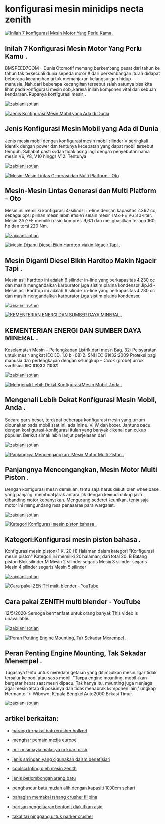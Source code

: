 # konfigurasi mesin minidips necta zenith
<a href="https://mnn.zoosnet.net/LR/Chatpre.aspx?id=MNN94995150&p=https://topgrinding.com/" target="_blank">![Inilah 7 Konfigurasi Mesin Motor Yang Perlu Kamu .](https://github.com/technlg/images/blob/main/12.jpg)</a>
## Inilah 7 Konfigurasi Mesin Motor Yang Perlu Kamu .
BMSPEED7.COM – Dunia Otomotif memang berkembang pesat dari tahun ke tahun tak terkecuali dunia sepeda motor !! dari perkembangan itulah didapat beberapa kecangihan untuk memanjakan kelangsungan hidup manusia..Nah,dari beberapa kecangihan tersebut salah satunya bisa kita lihat pada konfigurasi mesin sob,.karena inilah komponen vital dari sebuah kendaraan. Rupanya konfigurasi mesin .
<a href="https://mnn.zoosnet.net/LR/Chatpre.aspx?id=MNN94995150&p=https://topgrinding.com/" target="_blank"><img src="https://github.com/technlg/images/raw/main/chat11.jpg" alt="zaixianliaotian"/></a><a href="//whatsapp.shibangsoft.com/WhatsApp.php" ><img src="https://github.com/technlg/images/raw/main/chat11.png" alt=""></a>
<a href="https://mnn.zoosnet.net/LR/Chatpre.aspx?id=MNN94995150&p=https://topgrinding.com/" target="_blank">![Jenis Konfigurasi Mesin Mobil yang Ada di Dunia](https://github.com/technlg/images/blob/main/13.jpg)</a>
## Jenis Konfigurasi Mesin Mobil yang Ada di Dunia
Jenis mesin mobil dengan konfigurasi mesin mobil silinder V seringkali identik dengan power dan tentunya kecepatan yang dapat mobil tersebut tempuh. Sahabat pasti sudah tidak asing lagi dengan penyebutan nama mesin V6, V8, V10 hingga V12. Tentunya 
<a href="https://mnn.zoosnet.net/LR/Chatpre.aspx?id=MNN94995150&p=https://topgrinding.com/" target="_blank"><img src="https://github.com/technlg/images/raw/main/chat11.jpg" alt="zaixianliaotian"/></a><a href="//whatsapp.shibangsoft.com/WhatsApp.php" ><img src="https://github.com/technlg/images/raw/main/chat11.png" alt=""></a>
<a href="https://mnn.zoosnet.net/LR/Chatpre.aspx?id=MNN94995150&p=https://topgrinding.com/" target="_blank">![Mesin-Mesin Lintas Generasi dan Multi Platform - Oto](https://github.com/technlg/images/blob/main/51.jpg)</a>
## Mesin-Mesin Lintas Generasi dan Multi Platform - Oto
Mesin ini memiliki konfigurasi 4-silinder in-line dengan kapasitas 2.362 cc, sebagai opsi pilihan mesin lebih efisien selain mesin 1MZ-FE V6 3,0-liter. Mesin 2AZ-FE memiliki rasio kompresi 9,6:1 dan menghasilkan tenaga 160 hp dan torsi 220 Nm.
<a href="https://mnn.zoosnet.net/LR/Chatpre.aspx?id=MNN94995150&p=https://topgrinding.com/" target="_blank"><img src="https://github.com/technlg/images/raw/main/chat11.jpg" alt="zaixianliaotian"/></a><a href="//whatsapp.shibangsoft.com/WhatsApp.php" ><img src="https://github.com/technlg/images/raw/main/chat11.png" alt=""></a>
<a href="https://mnn.zoosnet.net/LR/Chatpre.aspx?id=MNN94995150&p=https://topgrinding.com/" target="_blank">![Mesin Diganti Diesel Bikin Hardtop Makin Ngacir Tapi .](https://github.com/technlg/images/blob/main/41.jpg)</a>
## Mesin Diganti Diesel Bikin Hardtop Makin Ngacir Tapi .
Mesin asli Hardtop ini adalah 6 silinder in-line yang berkapasitas 4.230 cc dan masih mengandalkan karburator juga sistim platina kondensor Jip.id - Mesin asli Hardtop ini adalah 6 silinder in-line yang berkapasitas 4.230 cc dan masih mengandalkan karburator juga sistim platina kondensor. 
<a href="https://mnn.zoosnet.net/LR/Chatpre.aspx?id=MNN94995150&p=https://topgrinding.com/" target="_blank"><img src="https://github.com/technlg/images/raw/main/chat11.jpg" alt="zaixianliaotian"/></a><a href="//whatsapp.shibangsoft.com/WhatsApp.php" ><img src="https://github.com/technlg/images/raw/main/chat11.png" alt=""></a>
<a href="https://mnn.zoosnet.net/LR/Chatpre.aspx?id=MNN94995150&p=https://topgrinding.com/" target="_blank">![KEMENTERIAN ENERGI DAN SUMBER DAYA MINERAL .](https://github.com/technlg/images/blob/main/17.jpg)</a>
## KEMENTERIAN ENERGI DAN SUMBER DAYA MINERAL .
Keselamatan Mesin – Perlengkapan Listrik dari mesin Bag. 32: Persyaratan untuk mesin angkat IEC ED. 1.0 b -08) 2. SNI IEC 61032:2009 Proteksi bagi manusia dan perlengkapan dengan selungkup – Colok (probe) untuk verifikasi IEC 61032 (1997)
<a href="https://mnn.zoosnet.net/LR/Chatpre.aspx?id=MNN94995150&p=https://topgrinding.com/" target="_blank"><img src="https://github.com/technlg/images/raw/main/chat11.jpg" alt="zaixianliaotian"/></a><a href="//whatsapp.shibangsoft.com/WhatsApp.php" ><img src="https://github.com/technlg/images/raw/main/chat11.png" alt=""></a>
<a href="https://mnn.zoosnet.net/LR/Chatpre.aspx?id=MNN94995150&p=https://topgrinding.com/" target="_blank">![Mengenali Lebih Dekat Konfigurasi Mesin Mobil, Anda .](https://github.com/technlg/images/blob/main/38.jpg)</a>
## Mengenali Lebih Dekat Konfigurasi Mesin Mobil, Anda .
Secara garis besar, terdapat beberapa konfigurasi mesin yang umum digunakan pada mobil saat ini, ada inline, V, W dan boxer. Jantung pacu dengan konfigurasi-konfigurasi itulah yang banyak dikenal dan cukup populer. Berikut simak lebih lanjut penjelasan dari
<a href="https://mnn.zoosnet.net/LR/Chatpre.aspx?id=MNN94995150&p=https://topgrinding.com/" target="_blank"><img src="https://github.com/technlg/images/raw/main/chat11.jpg" alt="zaixianliaotian"/></a><a href="//whatsapp.shibangsoft.com/WhatsApp.php" ><img src="https://github.com/technlg/images/raw/main/chat11.png" alt=""></a>
<a href="https://mnn.zoosnet.net/LR/Chatpre.aspx?id=MNN94995150&p=https://topgrinding.com/" target="_blank">![Panjangnya Mencengangkan, Mesin Motor Multi Piston .](https://github.com/technlg/images/blob/main/60.jpg)</a>
## Panjangnya Mencengangkan, Mesin Motor Multi Piston .
Dengan konfigurasi mesin demikian, tentu saja harus diikuti oleh wheelbase yang panjang, membuat jarak antara jok dengan kemudi cukup jauh dibanding motor kebanyakan. Mengusung sederet keunikan, tentu saja motor ini mengundang rasa penasaran para warganet.
<a href="https://mnn.zoosnet.net/LR/Chatpre.aspx?id=MNN94995150&p=https://topgrinding.com/" target="_blank"><img src="https://github.com/technlg/images/raw/main/chat11.jpg" alt="zaixianliaotian"/></a><a href="//whatsapp.shibangsoft.com/WhatsApp.php" ><img src="https://github.com/technlg/images/raw/main/chat11.png" alt=""></a>
<a href="https://mnn.zoosnet.net/LR/Chatpre.aspx?id=MNN94995150&p=https://topgrinding.com/" target="_blank">![Kategori:Konfigurasi mesin piston bahasa .](https://github.com/technlg/images/blob/main/30.jpg)</a>
## Kategori:Konfigurasi mesin piston bahasa .
Konfigurasi mesin piston (1 K, 20 H) Halaman dalam kategori "Konfigurasi mesin piston" Kategori ini memiliki 20 halaman, dari total 20. B Batang piston Blok silinder M Mesin 2 silinder segaris Mesin 3 silinder segaris Mesin 4 silinder segaris Mesin 5 silinder 
<a href="https://mnn.zoosnet.net/LR/Chatpre.aspx?id=MNN94995150&p=https://topgrinding.com/" target="_blank"><img src="https://github.com/technlg/images/raw/main/chat11.jpg" alt="zaixianliaotian"/></a><a href="//whatsapp.shibangsoft.com/WhatsApp.php" ><img src="https://github.com/technlg/images/raw/main/chat11.png" alt=""></a>
<a href="https://mnn.zoosnet.net/LR/Chatpre.aspx?id=MNN94995150&p=https://topgrinding.com/" target="_blank">![Cara pakai ZENITH multi blender - YouTube](https://github.com/technlg/images/blob/main/16.jpg)</a>
## Cara pakai ZENITH multi blender - YouTube
12/5/2020· Semoga bermanfaat untuk orang banyak This video is unavailable.
<a href="https://mnn.zoosnet.net/LR/Chatpre.aspx?id=MNN94995150&p=https://topgrinding.com/" target="_blank"><img src="https://github.com/technlg/images/raw/main/chat11.jpg" alt="zaixianliaotian"/></a><a href="//whatsapp.shibangsoft.com/WhatsApp.php" ><img src="https://github.com/technlg/images/raw/main/chat11.png" alt=""></a>
<a href="https://mnn.zoosnet.net/LR/Chatpre.aspx?id=MNN94995150&p=https://topgrinding.com/" target="_blank">![Peran Penting Engine Mounting, Tak Sekadar Menempel .](https://github.com/technlg/images/blob/main/22.jpg)</a>
## Peran Penting Engine Mounting, Tak Sekadar Menempel .
Tugasnya tentu untuk meredam getaran yang ditimbulkan mesin agar tidak tersalur ke bodi atau sasis mobil. "Tanpa engine mounting, mobil akan bergetar hebat saat mesin dipacu. Tak hanya itu, mounting juga menjaga agar mesin tetap di posisinya dan tidak menabrak komponen lain," ungkap Hermanto Tri Wibowo, Kepala Bengkel Auto2000 Bekasi Timur.
<a href="https://mnn.zoosnet.net/LR/Chatpre.aspx?id=MNN94995150&p=https://topgrinding.com/" target="_blank"><img src="https://github.com/technlg/images/raw/main/chat11.jpg" alt="zaixianliaotian"/></a><a href="//whatsapp.shibangsoft.com/WhatsApp.php" ><img src="https://github.com/technlg/images/raw/main/chat11.png" alt=""></a>
## artikel berkaitan:
* [barang terpakai batu crusher holland](barang%20terpakai%20batu%20crusher%20holland.md)
* [mengisar pemain media europe](mengisar%20pemain%20media%20europe.md)
* [m r m ramayia malasiya m kuari pasir](m%20r%20m%20ramayia%20malasiya%20m%20kuari%20pasir.md)
* [jenis saringan yang digunakan dalam benefisiari](jenis%20saringan%20yang%20digunakan%20dalam%20benefisiari.md)
* [coolsculpting oleh mesin zenith](coolsculpting%20oleh%20mesin%20zenith.md)
* [jenis perlombongan arang batu](jenis%20perlombongan%20arang%20batu.md)
* [penghancur batu mudah alih dengan kapasiti 1000cm sehari](penghancur%20batu%20mudah%20alih%20dengan%20kapasiti%201000cm%20sehari.md)
* [bahagian memakai rahang crusher filipina](bahagian%20memakai%20rahang%20crusher%20filipina.md)
* [barisan pengeluaran bentonit diaktifkan asid](barisan%20pengeluaran%20bentonit%20diaktifkan%20asid.md)
* [takal tali pinggang untuk parker crusher](takal%20tali%20pinggang%20untuk%20parker%20crusher.md)
